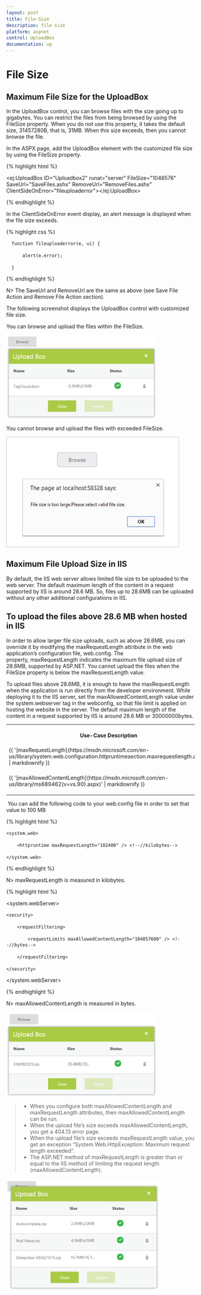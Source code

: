 ```yaml
---
layout: post
title: File-Size
description: file size 
platform: aspnet
control: UploadBox
documentation: ug
---
```


# File Size 

## Maximum File Size for the UploadBox

In the UploadBox control, you can browse files with the size going up to gigabytes. You can restrict the files from being browsed by using the FileSize property. When you do not use this property, it takes the default size, 31457280B, that is, 31MB. When this size exceeds, then you cannot browse the file. 

In the ASPX page, add the UploadBox element with the customized file size by using the FileSize property.

{% highlight html %}

<ej:UploadBox ID="Uploadbox2" runat="server" FileSize="1048576" SaveUrl="SaveFiles.ashx" RemoveUrl="RemoveFiles.ashx" ClientSideOnError="fileuploaderror"></ej:UploadBox>

{% endhighlight %}

In the ClientSideOnError event display, an alert message is displayed when the file size exceeds.

{% highlight css %}

      function fileuploaderror(e, ui) {

          alert(e.error);

      }

{% endhighlight %}

N> The SaveUrl and RemoveUrl are the same as above (see Save File Action and Remove File Action section).

The following screenshot displays the UploadBox control with customized file size.

You can browse and upload the files within the FileSize.

 ![](File-Size_images/File-Size_img1.png)



You cannot browse and upload the files with exceeded FileSize.

 ![](File-Size_images/File-Size_img2.png)



## Maximum File Upload Size in IIS

By default, the IIS web server allows limited file size to be uploaded to the web server. The default maximum length of the content in a request supported by IIS is around 28.6 MB. So, files up to 28.6MB can be uploaded without any other additional configurations in IIS.

## To upload the files above 28.6 MB when hosted in IIS

In order to allow larger file size uploads, such as above 28.6MB, you can override it by modifying the maxRequestLength attribute in the web application’s configuration file, web.config. The property, maxRequestLength indicates the maximum file upload size of 28.6MB, supported by ASP.NET. You cannot upload the files when the FileSize property is below the maxRequestLength value.

To upload files above 28.6MB, it is enough to have the maxRequestLength when the application is run directly from the developer environment. While deploying it to the IIS server, set the maxAllowedContentLength value under the system.webserver tag in the webconfig, so that file limit is applied on hosting the website in the server. The default maximum length of the content in a request supported by IIS is around 28.6 MB or 30000000bytes.



<table>
<tr>
<th>
Use-Case Description</th><th>
Type</th><th>
Maximum request size</th><th>
Details</th></tr>
<tr>
<td>
{{ '[maxRequestLength](https://msdn.microsoft.com/en-us/library/system.web.configuration.httpruntimesection.maxrequestlength.aspx)' | markdownify }}</td><td>
Property</td><td>
28.6 MB</td><td>
Maximum request sizesupported by ASP.NET.</td></tr>
<tr>
<td>
{{ '[maxAllowedContentLength](https://msdn.microsoft.com/en-us/library/ms689462(v=vs.90).aspx)' | markdownify }}</td><td>
Property</td><td>
28.6 MB</td><td>
maxAllowedContentLength specifies the maximum length of content in a request supported by IIS.</td></tr>
</table>

 You can add the following code to your web.config file in order to set that value to 100 MB

{% highlight html %}

<configuration>

    <system.web>

        <httpruntime maxRequestLength="102400" /> <!--//kilobytes-->

    </system.web>

</configuration>

{% endhighlight %}

N>  maxRequestLength is measured in kilobytes.

{% highlight html %}

<system.webServer>

    <security>

        <requestFiltering>

            <requestLimits maxAllowedContentLength="104857600" /> <!--//bytes-->

        </requestFiltering>

    </security>

</system.webServer>

{% endhighlight %}

N> maxAllowedContentLength is measured in bytes.

![](File-Size_images/File-Size_img3.png)


> * When you configure both maxAllowedContentLength and maxRequestLength attributes, then maxAllowedContentLength can be run. 
> * When the upload file’s size exceeds maxAllowedContentLength, you get a 404.13 error page.
> * When the upload file’s size exceeds maxRequestLength value, you get an exception “System.Web.HttpException: Maximum request length exceeded”.
> * The ASP.NET method of maxRequestLength is greater than or equal to the IIS method of limiting the request length (maxAllowedContentLength).

![](File-Size_images/File-Size_img4.png)